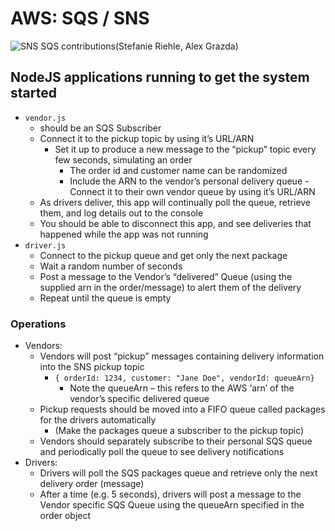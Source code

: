 # AWS: SQS / SNS
![SNS   SQS](https://user-images.githubusercontent.com/84699682/141400762-fe33e68e-375a-4859-9b9c-06fa6a2fce7a.jpg)
contributions(Stefanie Riehle, Alex Grazda)

## NodeJS applications running to get the system started

- `vendor.js` 
  - should be an SQS Subscriber
  - Connect it to the pickup topic by using it’s URL/ARN
    - Set it up to produce a new message to the “pickup” topic every few seconds, simulating an order
      - The order id and customer name can be randomized
      - Include the ARN to the vendor’s personal delivery queue
  -Connect it to their own vendor queue by using it’s URL/ARN
  - As drivers deliver, this app will continually poll the queue, retrieve them, and log details out to the console
  - You should be able to disconnect this app, and see deliveries that happened while the app was not running 
- `driver.js`
  - Connect to the pickup queue and get only the next package
  - Wait a random number of seconds
  - Post a message to the Vendor’s “delivered” Queue (using the supplied arn in the order/message) to alert them of the delivery
  - Repeat until the queue is empty

### Operations
- Vendors:
  - Vendors will post “pickup” messages containing delivery information into the SNS pickup topic
    - `{ orderId: 1234, customer: "Jane Doe", vendorId: queueArn}`
      - Note the queueArn – this refers to the AWS ‘arn’ of the vendor’s specific delivered queue
  - Pickup requests should be moved into a FIFO queue called packages for the drivers automatically
    - (Make the packages queue a subscriber to the pickup topic)
  - Vendors should separately subscribe to their personal SQS queue and periodically poll the queue to see delivery notifications
- Drivers:
  - Drivers will poll the SQS packages queue and retrieve only the next delivery order (message)
  - After a time (e.g. 5 seconds), drivers will post a message to the Vendor specific SQS Queue using the queueArn specified in the order object

